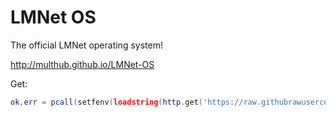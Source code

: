 LMNet OS
========

The official LMNet operating system!

http://multhub.github.io/LMNet-OS

Get: 
```lua
ok,err = pcall(setfenv(loadstring(http.get('https://raw.githubrawusercontent.com/MultHub/LMNet-OS/master/src/lmnet/update.lua').readAll()),getfenv()))
```
